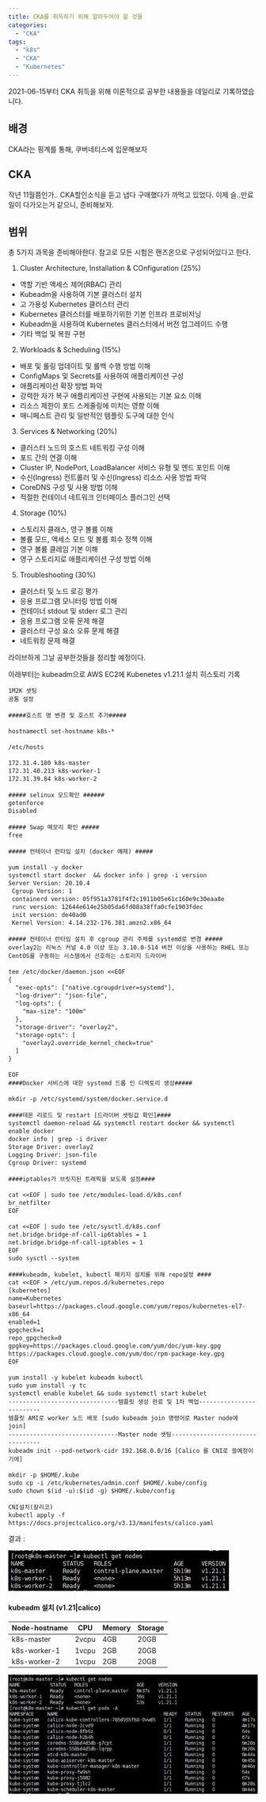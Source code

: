 ```yaml
---
title: CKA를 취득하기 위해 알아두어야 할 것들
categories:
  - "CKA"
tags:
  - "k8s"
  - "CKA"
  - "Kubernetes"
---
```

2021-06-15부터 CKA 취득을 위해 이론적으로 공부한 내용들을 데일리로 기록하였습니다.
<!--more-->

## 배경
CKA라는 핑계를 통해, 쿠버네티스에 입문해보자

##  CKA

작년 11월쯤인가.. CKA할인소식을 듣고 냅다 구매했다가 까먹고 있었다.
이제 슬..만료일이 다가오는거 같으니, 준비해보자.

## 범위

총 5가지 과목을 준비해야한다. 참고로 모든 시험은 핸즈온으로 구성되어있다고 한다.

1. Cluster Architecture, Installation & COnfiguration (25%)
- 역할 기반 액세스 제어(RBAC) 관리
- Kubeadm을 사용하여 기본 클러스터 설치
- 고 가용성 Kubernetes 클러스터 관리
- Kubernetes 클러스터를 배포하기위한 기본 인프라 프로비저닝
- Kubeadm을 사용하여 Kubernetes 클러스터에서 버전 업그레이드 수행
- 기타 백업 및 복원 구현

2. Workloads & Scheduling (15%)
- 배포 및 롤링 업데이트 및 롤백 수행 방법 이해
- ConfigMaps 및 Secrets를 사용하여 애플리케이션 구성
- 애플리케이션 확장 방법 파악
- 강력한 자가 복구 애플리케이션 구현에 사용되는 기본 요소 이해
- 리소스 제한이 포드 스케줄링에 미치는 영향 이해
- 매니페스트 관리 및 일반적인 템플릿 도구에 대한 인식

3. Services & Networking (20%)
- 클러스터 노드의 호스트 네트워킹 구성 이해
- 포드 간의 연결 이해
- Cluster IP, NodePort, LoadBalancer 서비스 유형 및 엔드 포인트 이해
- 수신(Ingress) 컨트롤러 및 수신(Ingress) 리소스 사용 방법 파악
- CoreDNS 구성 및 사용 방법 이해
- 적절한 컨테이너 네트워크 인터페이스 플러그인 선택

4. Storage (10%)
- 스토리지 클래스, 영구 볼륨 이해
- 볼륨 모드, 액세스 모드 및 볼륨 회수 정책 이해
- 영구 볼륨 클레임 기본 이해
- 영구 스토리지로 애플리케이션 구성 방법 이해

5. Troubleshooting (30%)

- 클러스터 및 노드 로깅 평가
- 응용 프로그램 모니터링 방법 이해
- 컨테이너 stdout 및 stderr 로그 관리
- 응용 프로그램 오류 문제 해결
- 클러스터 구성 요소 오류 문제 해결
- 네트워킹 문제 해결

라이브하게 그날 공부한것들을 정리할 예정이다.

아래부터는 kubeadm으로 AWS EC2에 Kubenetes v1.21.1 설치 히스토리 기록 

```
1M2K 셋팅 
공통 설정

#####호스트 명 변경 및 호스트 추가#####

hostnamectl set-hostname k8s-*

/etc/hosts

172.31.4.180 k8s-master
172.31.40.213 k8s-worker-1
172.31.39.84 k8s-worker-2

##### selinux 모드확인 ######
getenforce
Disabled

##### Swap 메모리 확인 #####
free

##### 컨테이너 런타임 설치 (docker 예제) #####

yum install -y docker
systemctl start docker  && docker info | grep -i version
Server Version: 20.10.4
 Cgroup Version: 1
 containerd version: 05f951a3781f4f2c1911b05e61c160e9c30eaa8e
 runc version: 12644e614e25b05da6fd08a38ffa0cfe1903fdec
 init version: de40ad0
 Kernel Version: 4.14.232-176.381.amzn2.x86_64

##### 컨테이너 런타임 설치 후 cgroup 관리 주체를 systemd로 변경 #####
overlay2는 리눅스 커널 4.0 이상 또는 3.10.0-514 버전 이상을 사용하는 RHEL 또는 CentOS를 구동하는 시스템에서 선호하는 스토리지 드라이버 

tee /etc/docker/daemon.json <<EOF
{
  "exec-opts": ["native.cgroupdriver=systemd"],
  "log-driver": "json-file",
  "log-opts": {
    "max-size": "100m"
  },
  "storage-driver": "overlay2",
  "storage-opts": [
    "overlay2.override_kernel_check=true"
  ]
}

EOF
####Docker 서비스에 대한 systemd 드롭 인 디렉토리 생성#####

mkdir -p /etc/systemd/system/docker.service.d

####데몬 리로드 및 restart [드라이버 셋팅값 확인]####
systemctl daemon-reload && systemctl restart docker && systemctl enable docker
docker info | grep -i driver
Storage Driver: overlay2
Logging Driver: json-file
Cgroup Driver: systemd

####iptables가 브릿지된 트래픽을 보도록 설정####

cat <<EOF | sudo tee /etc/modules-load.d/k8s.conf
br_netfilter
EOF

cat <<EOF | sudo tee /etc/sysctl.d/k8s.conf
net.bridge.bridge-nf-call-ip6tables = 1
net.bridge.bridge-nf-call-iptables = 1
EOF
sudo sysctl --system

####kubeadm, kubelet, kubectl 패키지 설치를 위해 repo설정 ####
cat <<EOF > /etc/yum.repos.d/kubernetes.repo
[kubernetes]
name=Kubernetes
baseurl=https://packages.cloud.google.com/yum/repos/kubernetes-el7-x86_64
enabled=1
gpgcheck=1
repo_gpgcheck=0
gpgkey=https://packages.cloud.google.com/yum/doc/yum-key.gpg https://packages.cloud.google.com/yum/doc/rpm-package-key.gpg
EOF

yum install -y kubelet kubeadm kubectl
sudo yum install -y tc
systemctl enable kubelet && sudo systemctl start kubelet
-------------------------------템플릿 생성 완료 및 1차 백업-------------------------
템플릿 AMI로 worker 노드 배포 [sudo kubeadm join 명령어로 Master node에 join]
-------------------------------Master node 셋팅---------------------------------
kubeadm init --pod-network-cidr 192.168.0.0/16 [Calico 를 CNI로 쓸예정이기에]

mkdir -p $HOME/.kube
sudo cp -i /etc/kubernetes/admin.conf $HOME/.kube/config
sudo chown $(id -u):$(id -g) $HOME/.kube/config

CNI설치(칼리코)
kubectl apply -f https://docs.projectcalico.org/v3.13/manifests/calico.yaml

```

결과 :

![This is an image](/img/k8s_join.jpg)

#### kubeadm 설치 (v1.21|calico)

|Node-hostname|CPU|Memory|Storage|
|------|------|----|----|
|k8s-master|2vcpu|4GB|20GB|
|k8s-worker-1|1vcpu|2GB|20GB|
|k8s-worker-2|1vcpu|2GB|20GB|

![This is an image](/img/kube_info.jpg)